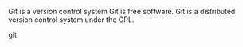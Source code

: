 Git is a version control system
Git is free software.
Git is a distributed version control system under the GPL.

git
